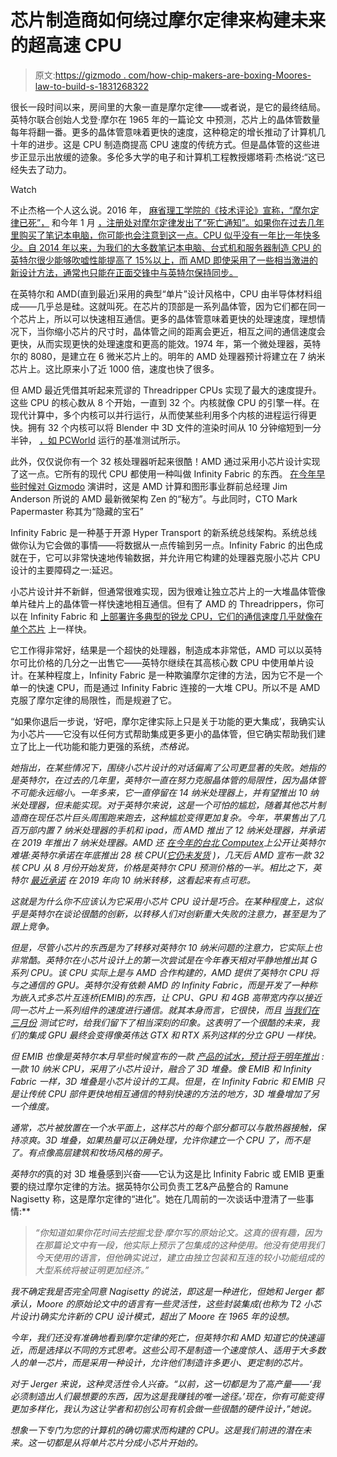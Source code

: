 # 芯片制造商如何绕过摩尔定律来构建未来的超高速 CPU

> 原文:[https://gizmodo . com/how-chip-makers-are-boxing-Moores-law-to-build-s-1831268322](https://gizmodo.com/how-chip-makers-are-circumventing-moores-law-to-build-s-1831268322)

很长一段时间以来，房间里的大象一直是摩尔定律——或者说，是它的最终结局。英特尔联合创始人戈登·摩尔在 1965 年的一篇论文 中预测，芯片上的晶体管数量每年将翻一番。更多的晶体管意味着更快的速度，这种稳定的增长推动了计算机几十年的进步。这是 CPU 制造商提高 CPU 速度的传统方式。但是晶体管的这些进步正显示出放缓的迹象。多伦多大学的电子和计算机工程教授娜塔莉·杰格说:“这已经失去了动力。

Watch

不止杰格一个人这么说。2016 年， [麻省理工学院的《技术评论》宣称，“摩尔定律已死”，](https://www.technologyreview.com/s/601441/moores-law-is-dead-now-what/) 和今年 1 月 [，注册处对摩尔定律发出了“死亡通知”。如果你在过去几年里购买了笔记本电脑，你可能也会注意到这一点。CPU 似乎没有一年比一年快多少。自 2014 年以来，为我们的大多数笔记本电脑、台式机和服务器制造 CPU 的英特尔很少能够吹嘘性能提高了 15%以上，而 AMD 即使采用了一些相当激进的新设计方法，通常也只能在正面交锋中与英特尔保持同步。](https://www.theregister.co.uk/2018/01/24/death_notice_for_moores_law/)

在英特尔和 AMD(直到最近)采用的典型“单片”设计风格中，CPU 由半导体材料组成——几乎总是硅。这就叫死。在芯片的顶部是一系列晶体管，因为它们都在同一个芯片上，所以可以快速相互通信。更多的晶体管意味着更快的处理速度，理想情况下，当你缩小芯片的尺寸时，晶体管之间的距离会更近，相互之间的通信速度会更快，从而实现更快的处理速度和更高的能效。1974 年，第一个微处理器，英特尔的 8080，是建立在 6 微米芯片上的。明年的 AMD 处理器预计将建立在 7 纳米芯片上。这比原来小了近 1000 倍，速度也快了很多。

但 AMD 最近凭借其听起来荒谬的 Threadripper CPUs 实现了最大的速度提升。这些 CPU 的核心数从 8 个开始，一直到 32 个。内核就像 CPU 的引擎一样。在现代计算中，多个内核可以并行运行，从而使某些利用多个内核的进程运行得更快。拥有 32 个内核可以将 Blender 中 3D 文件的渲染时间从 10 分钟缩短到一分半钟， [，如 PCWorld](https://www.pcworld.com/article/3296378/components-processors/2nd-gen-threadripper-review-amds-32-core-cpu-is-insanely-fast.html?page=2) 运行的基准测试所示。

此外，仅仅说你有一个 32 核处理器听起来很酷！AMD 通过采用小芯片设计实现了这一点。它所有的现代 CPU 都使用一种叫做 Infinity Fabric 的东西。 [在今年早些时候对 Gizmodo](https://gizmodo.com/inside-amds-quest-to-build-chips-that-can-beat-intel-1824064984#_ga=2.210368597.1511396614.1546001976-2100675449.1537904885) 演讲时，这是 AMD 计算和图形事业群前总经理 Jim Anderson 所说的 AMD 最新微架构 Zen 的“秘方”。与此同时，CTO Mark Papermaster 称其为“隐藏的宝石”

Infinity Fabric 是一种基于开源 Hyper Transport 的新系统总线架构。系统总线做你认为它会做的事情——将数据从一点传输到另一点。Infinity Fabric 的出色成就在于，它可以非常快速地传输数据，并允许用它构建的处理器克服小芯片 CPU 设计的主要障碍之一:延迟。

小芯片设计并不新鲜，但通常很难实现，因为很难让独立芯片上的一大堆晶体管像单片硅片上的晶体管一样快速地相互通信。但有了 AMD 的 Threadrippers，你可以在 Infinity Fabric 和 [上部署许多典型的锐龙 CPU，它们的通信速度几乎就像在单个芯片](https://gizmodo.com/amds-16-core-beast-quickly-creams-intels-but-you-might-1828292147#_ga=2.223645787.1974959713.1545829436-422248777.1525353160) 上一样快。

它工作得非常好，结果是一个超快的处理器，制造成本非常低，AMD 可以以英特尔可比价格的几分之一出售它——英特尔继续在其高核心数 CPU 中使用单片设计。在某种程度上，Infinity Fabric 是一种欺骗摩尔定律的方法，因为它不是一个单一的快速 CPU，而是通过 Infinity Fabric 连接的一大堆 CPU。所以不是 AMD 克服了摩尔定律的局限性，而是规避了它。

“如果你退后一步说，‘好吧，摩尔定律实际上只是关于功能的更大集成’，我确实认为小芯片——它没有以任何方式帮助集成更多更小的晶体管，但它确实帮助我们建立了比上一代功能和能力更强的系统，*杰格说。*

*她指出，在某些情况下，围绕小芯片设计的对话偏离了公司更显著的失败。她指的是英特尔，在过去的几年里，英特尔一直在努力克服晶体管的局限性，因为晶体管不可能永远缩小。一年多来，它一直停留在 14 纳米处理器上，并有望推出 10 纳米处理器，但未能实现。对于英特尔来说，这是一个可怕的尴尬，随着其他芯片制造商在现任芯片巨头周围跑来跑去，这种尴尬变得更加复杂。今年，苹果售出了几百万部内置 7 纳米处理器的手机和 ipad，而 AMD 推出了 12 纳米处理器，并承诺在 2019 年推出 7 纳米处理器。AMD 还 [在今年的台北 Computex](https://gizmodo.com/amds-status-competition-with-intel-ramps-up-1826599557#_ga=2.223645787.1974959713.1545829436-422248777.1525353160)上公开让英特尔难堪:英特尔承诺在年底推出 28 核 CPU([它仍未发货](https://www.digitaltrends.com/computing/intel-28-core-cpu-4000/) )，几天后 AMD 宣布一款 32 核 CPU 从 8 月份开始发货，价格是英特尔 CPU 预测价格的一半。相比之下，英特尔 [最近承诺](https://gizmodo.com/intel-just-gave-us-a-glimpse-of-the-near-future-of-cpus-1831025375) 在 2019 年向 10 纳米转移，这看起来有点可悲。* 

*这就是为什么你不应该认为它采用小芯片 CPU 设计是巧合。在某种程度上，这似乎是英特尔在谈论很酷的创新，以转移人们对创新重大失败的注意力，甚至是为了跟上竞争。*

*但是，尽管小芯片的东西是为了转移对英特尔 10 纳米问题的注意力，它实际上也非常酷。英特尔在小芯片设计上的第一次尝试是在今年春天相对平静地推出其 G 系列 CPU。该 CPU 实际上是与 AMD 合作构建的，AMD 提供了英特尔 CPU 将与之通信的 GPU。英特尔没有依赖 AMD 的 Infinity Fabric，而是开发了一种称为嵌入式多芯片互连桥(EMIB)的东西，让 CPU、GPU 和 4GB 高带宽内存以接近同一芯片上一系列组件的速度进行通信。就其本身而言，它很快，而且 [当我们在三月份](https://gizmodo.com/rivals-intel-and-amd-got-together-and-made-something-be-1824178636#_ga=2.223645787.1974959713.1545829436-422248777.1525353160) 测试它时，给我们留下了相当深刻的印象。这表明了一个很酷的未来，我们的集成 GPU 最终会变得像英伟达 GTX 和 RTX 系列这样的分立 GPU 一样快。* 

*但 EMIB 也像是英特尔本月早些时候宣布的一款 [产品的试水，预计将于明年推出](https://gizmodo.com/intel-just-gave-us-a-glimpse-of-the-near-future-of-cpus-1831025375#_ga=2.189758699.1974959713.1545829436-422248777.1525353160) :一款 10 纳米 CPU，采用了小芯片设计，融合了 3D 堆叠。像 EMIB 和 Infinity Fabric 一样，3D 堆叠是小芯片设计的工具。但是，在 Infinity Fabric 和 EMIB 只是让传统 CPU 部件更快地相互通信的特别快速的方法的地方，3D 堆叠增加了另一个维度。*

*通常，芯片被放置在一个水平面上，这样芯片的每个部分都可以与散热器接触，保持凉爽。3D 堆叠，如果热量可以正确处理，允许你建立一个 CPU 了，而不是了。有点像高层建筑和牧场风格的房子。*

*英特尔的*真的对 3D 堆叠感到兴奋——它认为这是比 Infinity Fabric 或 EMIB 更重要的绕过摩尔定律的方法。据英特尔公司负责工艺&产品整合的 Ramune Nagisetty 称，这是摩尔定律的“进化”。她在几周前的一次谈话中澄清了一些事情:**

> *“你知道如果你花时间去挖掘戈登·摩尔写的原始论文。这真的很有趣，因为在那篇论文中有一段，他实际上预示了包集成的这种使用。他没有使用我们今天使用的语言，但他确实说过，建立由独立包装和互连的较小功能组成的大型系统将被证明更加经济。”*

*我不确定我是否完全同意 Nagisetty 的说法，即这是一种进化，但她和 Jerger 都承认，Moore 的原始论文中的语言有一些灵活性，这些封装集成(也称为 T2 小芯片设计)确实允许新的 CPU 设计模式，超出了 Moore 在 1965 年的设想。*

*今年，我们还没有准确地看到摩尔定律的死亡，但英特尔和 AMD 知道它的快速逼近，而是选择以不同的方式思考。这些公司不是制造一个速度惊人、适用于大多数人的单一芯片，而是采用一种设计，允许他们制造许多更小、更定制的芯片。*

*对于 Jerger 来说，这种灵活性令人兴奋。“以前，这一切都是为了高产量——‘我必须制造出人们最想要的东西，因为这是我赚钱的唯一途径。’现在，你有可能变得更加多样化，我认为这让学者和初创公司有机会做一些很酷的硬件设计，”她说。*

*想象一下专门为您的计算机的确切需求而构建的 CPU。这是我们前进的潜在未来。这一切都是从将单片芯片分成小芯片开始的。*